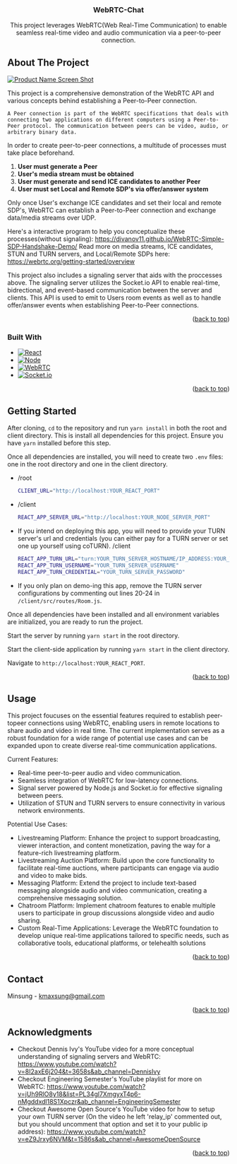 <div align="center">
<h3 align="center">WebRTC-Chat</h3>

  <p align="center">
    This project leverages WebRTC(Web Real-Time Communication) to enable seamless real-time video and audio communication via a peer-to-peer connection. 
    <br />
  </p>
</div>

<!-- ABOUT THE PROJECT -->
## About The Project

[![Product Name Screen Shot][product-screenshot]](https://example.com)

This project is a comprehensive demonstration of the WebRTC API and various concepts behind establishing a Peer-to-Peer connection.

`A Peer connection is part of the WebRTC specifications that deals with connecting two applications on different computers using a Peer-to-Peer protocol.
The communication between peers can be video, audio, or arbitrary binary data.`

In order to create peer-to-peer connections, a multitude of processes must take place beforehand.

1. <strong>User must generate a Peer</strong> 
2. <strong>User's media stream must be obtained</strong>
3. <strong>User must generate and send ICE candidates to another Peer</strong>
4. <strong>User must set Local and Remote SDP's via offer/answer system</strong>

Only once User's exchange ICE candidates and set their local and remote SDP's, WebRTC can establish a Peer-to-Peer connection and exchange data/media streams over UDP.

Here's a interactive program to help you conceptualize these processes(without signaling): https://divanov11.github.io/WebRTC-Simple-SDP-Handshake-Demo/
Read more on media streams, ICE candidates, STUN and TURN servers, and Local/Remote SDPs here: https://webrtc.org/getting-started/overview

This project also includes a signaling server that aids with the proccesses above. The signaling server utilizes the Socket.io API to enable real-time, bidrectional, and event-based communication between the server and clients. 
This API is used to emit to Users room events as well as to handle offer/answer events when establishing Peer-to-Peer connections. 

<p align="right">(<a href="#readme-top">back to top</a>)</p>



### Built With

* [![React][React.js]][React-url]
* [![Node][Node.js]][Node-url]
* [![WebRTC]][WebRTC-url]
* [![Socket.io]][Socket.io-url]

<p align="right">(<a href="#readme-top">back to top</a>)</p>



<!-- GETTING STARTED -->
## Getting Started

After cloning, `cd` to the repository and run `yarn install` in both the root and client directory. This is install all dependencies for this project. Ensure you have `yarn` installed before this step.

Once all dependencies are installed, you will need to create two `.env` files: one in the root directory and one in the client directory.
* /root
  ```sh
  CLIENT_URL="http://localhost:YOUR_REACT_PORT"
  ```
* /client
  ```sh
  REACT_APP_SERVER_URL="http://localhost:YOUR_NODE_SERVER_PORT"
  ```
* If you intend on deploying this app, you will need to provide your TURN server's url and credentials (you can either pay for a TURN server or set one up yourself using coTURN). /client
  ```sh
  REACT_APP_TURN_URL="turn:YOUR_TURN_SERVER_HOSTNAME/IP_ADDRESS:YOUR_TURN_SERVER_PORT"
  REACT_APP_TURN_USERNAME="YOUR_TURN_SERVER_USERNAME"
  REACT_APP_TURN_CREDENTIAL="YOUR_TURN_SERVER_PASSWORD"
  ```
* If you only plan on demo-ing this app, remove the TURN server configurations by commenting out lines 20-24 in `/client/src/routes/Room.js`.
  
Once all dependencies have been installed and all environment variables are initialized, you are ready to run the project.

Start the server by running `yarn start` in the root directory.

Start the client-side application by running `yarn start` in the client directory. 

Navigate to `http://localhost:YOUR_REACT_PORT`.

<p align="right">(<a href="#readme-top">back to top</a>)</p>



<!-- USAGE EXAMPLES -->
## Usage

This project foucuses on the essential features required to establish peer-topeer connections using WebRTC, enabling users in remote locations to share audio and video in real time.
The current implementation serves as a robust foundation for a wide range of potential use cases and can be expanded upon to create diverse real-time communication applications.

Current Features:
* Real-time peer-to-peer audio and video communication.
* Seamless integration of WebRTC for low-latency connections.
* Signal server powered by Node.js and Socket.io for effective signaling between peers.
* Utilization of STUN and TURN servers to ensure connectivity in various network environments.

Potential Use Cases:
* Livestreaming Platform: Enhance the project to support broadcasting, viewer interaction, and content monetization, paving the way for a feature-rich livestreaming platform.
* Livestreaming Auction Platform: Build upon the core functionality to facilitate real-time auctions, where participants can engage via audio and video to make bids.
* Messaging Platform: Extend the project to include text-based messaging alongside audio and video communication, creating a comprehensive messaging solution.
* Chatroom Platform: Implement chatroom features to enable multiple users to participate in group discussions alongside video and audio sharing.
* Custom Real-Time Applications: Leverage the WebRTC foundation to develop unique real-time applications tailored to specific needs, such as collaborative tools, educational platforms, or telehealth solutions


<p align="right">(<a href="#readme-top">back to top</a>)</p>

<!-- CONTACT -->
## Contact

Minsung - kmaxsung@gmail.com

<p align="right">(<a href="#readme-top">back to top</a>)</p>



<!-- ACKNOWLEDGMENTS -->
## Acknowledgments

* Checkout Dennis Ivy's YouTube video for a more conceptual understanding of signaling servers and WebRTC: https://www.youtube.com/watch?v=8I2axE6j204&t=3658s&ab_channel=DennisIvy
* Checkout Engineering Semester's YouTube playlist for more on WebRTC: https://www.youtube.com/watch?v=jUh9RlO8y18&list=PL34gl7XmgyxT4p6-nMgddxdl18S1Xpczr&ab_channel=EngineeringSemester
* Checkout Awesome Open Source's YouTube video for how to setup your own TURN server (On the video he left 'relay_ip' commented out, but you should uncomment that option and set it to your public ip address): https://www.youtube.com/watch?v=eZ9Jrxy6NVM&t=1586s&ab_channel=AwesomeOpenSource


<p align="right">(<a href="#readme-top">back to top</a>)</p>



<!-- MARKDOWN LINKS & IMAGES -->
<!-- https://www.markdownguide.org/basic-syntax/#reference-style-links -->
[contributors-shield]: https://img.shields.io/github/contributors/github_username/repo_name.svg?style=for-the-badge
[contributors-url]: https://github.com/github_username/repo_name/graphs/contributors
[forks-shield]: https://img.shields.io/github/forks/github_username/repo_name.svg?style=for-the-badge
[forks-url]: https://github.com/github_username/repo_name/network/members
[stars-shield]: https://img.shields.io/github/stars/github_username/repo_name.svg?style=for-the-badge
[stars-url]: https://github.com/github_username/repo_name/stargazers
[issues-shield]: https://img.shields.io/github/issues/github_username/repo_name.svg?style=for-the-badge
[issues-url]: https://github.com/github_username/repo_name/issues
[license-shield]: https://img.shields.io/github/license/github_username/repo_name.svg?style=for-the-badge
[license-url]: https://github.com/github_username/repo_name/blob/master/LICENSE.txt
[linkedin-shield]: https://img.shields.io/badge/-LinkedIn-black.svg?style=for-the-badge&logo=linkedin&colorB=555
[linkedin-url]: https://linkedin.com/in/linkedin_username
[product-screenshot]: images/screenshot.png
[React.js]: https://img.shields.io/badge/React-20232A?style=for-the-badge&logo=react&logoColor=61DAFB
[React-url]: https://reactjs.org/
[Node.js]: https://img.shields.io/badge/Node.js-43853D?style=for-the-badge&logo=node.js&logoColor=white
[Node-url]: https://nodejs.org/en
[Socket.io]: https://img.shields.io/badge/Socket.io-black?style=for-the-badge&logo=socket.io&badgeColor=010101
[Socket.io-url]: https://socket.io/
[WebRTC]: https://img.shields.io/badge/WebRTC-333?logo=webrtc&logoColor=fff&style=for-the-badge
[WebRTC-url]: https://webrtc.org/

